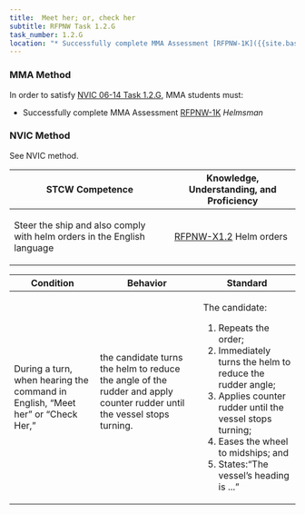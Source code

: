 ```yaml
---
title:  Meet her; or, check her
subtitle: RFPNW Task 1.2.G 
task_number: 1.2.G
location: "* Successfully complete MMA Assessment [RFPNW-1K]({{site.baseurl}}/assessments/Deck/RFPNW-1K) *Helmsman*" 
---
```



### MMA Method

In order to satisfy  [NVIC 06-14  Task  1.2.G]({{site.baseurl}}/assets/images/nvic-06-14.pdf), MMA students must:

* Successfully complete MMA Assessment [RFPNW-1K]({{site.baseurl}}/assessments/Deck/RFPNW-1K) *Helmsman*


### NVIC Method

<a onclick="togglevisibility('nvic_methods')" >See NVIC method.</a>

<div id='nvic_methods' class='hide'>

<table>
<thead>
<tr>
<th class='forty'> STCW Competence </th>
<th class='sixty'> Knowledge, Understanding, and Proficiency </th>
</tr>
</thead>




<tbody>
<tr><td markdown='1'>

Steer the ship and also comply with helm orders in the English language

</td><td markdown='1'>

[RFPNW-X1.2](../../tables/24.html#RFPNW-X1.2) Helm orders

</td></tr>


</tbody>
</table>


<table>
<thead>
<tr><th class='twenty'>  Condition </th><th class='twenty'> Behavior </th><th  class='sixty'>Standard </th></tr>
</thead>
<tbody >



<tr><td markdown='1'>

During a turn, when hearing the command in English, “Meet her” or “Check Her,”

</td><td markdown='1'>

the candidate turns the helm to reduce the angle of the rudder and apply counter rudder until the vessel stops turning.

<br>

<div class="tooltip">
<span class="tooltiptext">
</span>
</div>


</td><td markdown='1'>

The candidate:

1. Repeats the order;
2. Immediately turns the helm  to reduce the rudder angle;
3. Applies counter rudder until the vessel stops turning;
4. Eases the wheel to midships; and
5. States:“The vessel’s heading is ...”

</td></tr>
</tbody>
</table>
</div>
